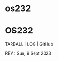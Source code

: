 # os232

# OS232
[TARBALL](https://os.vlsm.org/Log/zuhdynadhif.tar.bz2.txt) | [LOG](https://zuhdynadhif.github.io/os232/TXT/mylog.txt) | [GitHub](https://github.com/zuhdynadhif/os232/)

REV : Sun, 9 Sept 2023
